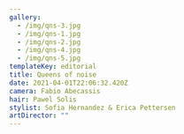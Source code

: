 ```yaml
---
gallery:
  - /img/qns-3.jpg
  - /img/qns-1.jpg
  - /img/qns-2.jpg
  - /img/qns-4.jpg
  - /img/qns-5.jpg
templateKey: editorial
title: Queens of noise
date: 2021-04-01T22:06:32.420Z
camera: Fabio Abecassis
hair: Pawel Solis
stylist: Sofia Hernandez & Erica Pettersen
artDirector: ""
---
```

